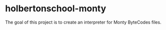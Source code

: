 # holbertonschool-monty
The goal of this project is to create an interpreter for Monty ByteCodes files.
